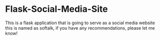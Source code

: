 # Flask-Social-Media-Site

This is a flask application that is going to serve as a social media website this is named as softalk, if you have any recommendations,
please let me know!


